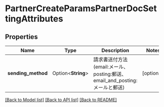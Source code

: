 # PartnerCreateParamsPartnerDocSettingAttributes

## Properties

Name | Type | Description | Notes
------------ | ------------- | ------------- | -------------
**sending_method** | Option<**String**> | 請求書送付方法(email:メール、posting:郵送、email_and_posting:メールと郵送) | [optional]

[[Back to Model list]](../README.md#documentation-for-models) [[Back to API list]](../README.md#documentation-for-api-endpoints) [[Back to README]](../README.md)


